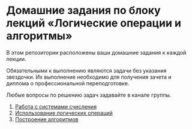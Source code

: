 # Домашние задания по блоку лекций «Логические операции и алгоритмы»

В этом репозитории расположены ваши домашние задания к каждой лекции. 

Обязательными к выполнению являются задачи без указания звездочки. Их выполнение необходимо для получения зачета и диплома о профессиональной переподготовке.

Любые вопросы по решению задач задавайте в канале группы.

1. [Работа с системами счисления](https://github.com/netology-code/balgo-homeworks/blob/main/1/1.md)
2. [Использование логических операций](https://github.com/netology-code/balgo-homeworks/blob/main/2/2.md)
3. [Построение алгоритмов](https://github.com/netology-code/balgo-homeworks/blob/main/3.md)
